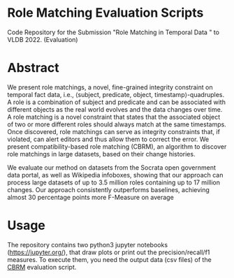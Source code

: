 # Role Matching Evaluation Scripts


Code Repository for the Submission "Role Matching in Temporal Data " to VLDB 2022. (Evaluation)

# Abstract

We present role matchings, a novel, fine-grained integrity constraint on temporal fact data, i.e., ⟨subject, predicate, object, timestamp⟩-quadruples. A role is a combination of subject and predicate and can be associated with different objects as the real world evolves and the data changes over time. A role matching is a novel constraint that states that  the associated object of two or more different roles should always match at the same timestamps. Once discovered, role matchings can serve as integrity constraints that, if  violated, can alert editors and thus allow them to correct the error. We present compatibility-based role matching (CBRM), an algorithm to discover role matchings in large datasets, based on their change histories.

We evaluate our method on datasets from the Socrata open government data portal, as well as Wikipedia infoboxes, showing that our approach can process large datasets of up to  3.5 million roles containing up to 17 million changes. Our approach consistently outperforms baselines, achieving almost 30 percentage points more F-Measure on average

# Usage

The repository contains two python3 jupyter notebooks (https://jupyter.org/), that draw plots or print out the precision/recall/f1 measures. To execute them, you need the output data (csv files) of the [CBRM](https://github.com/leonbornemann/CompatibilityBasedRoleMatching) evaluation script.
